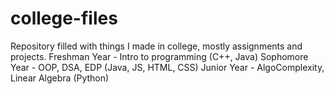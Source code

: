 # college-files
Repository filled with things I made in college, mostly assignments and projects. 
Freshman Year - Intro to programming (C++, Java) 
Sophomore Year -  OOP, DSA, EDP (Java, JS, HTML, CSS)
Junior Year - AlgoComplexity, Linear Algebra (Python)
